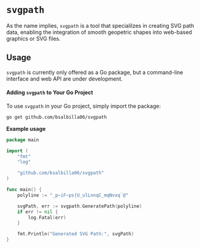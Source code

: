 # `svgpath`

As the name implies, `svgpath` is a tool that specialilzes in creating SVG path data, enabling the integration of smooth geopetric shapes into web-based graphics or SVG files.

## Usage

`svgpath` is currently only offered as a Go package, but a command-line interface and web API are under development.

#### Adding `svgpath` to Your Go Project

To use `svgpath` in your Go project, simply import the package:

```bash
go get github.com/bsalbilla06/svgpath
```

**Example usage**

```go
package main

import (
    "fmt"
    "log"

    "github.com/bsalbilla06/svgpath"
)

func main() {
    polyline := "_p~iF~ps|U_ulLnnqC_mqNvxq`@"

    svgPath, err := svgpath.GeneratePath(polyline)
    if err != nil {
        log.Fatal(err)
    }

    fmt.Println("Generated SVG Path:", svgPath)
}
```